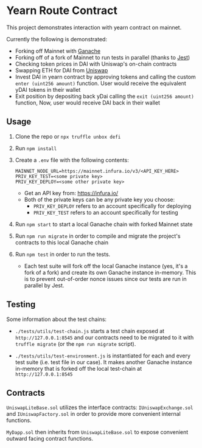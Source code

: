 # Yearn Route Contract

This project demonstrates interaction with yearn contract on mainnet.

Currently the following is demonstrated:

- Forking off Mainnet with [Ganache](https://github.com/trufflesuite/ganache-core)
- Forking off of a fork of Mainnet to run tests in parallel (thanks to [Jest](https://jestjs.io/))
- Checking token prices in DAI with Uniswap's on-chain contracts
- Swapping ETH for DAI from [Uniswap](https://uniswap.exchange/)
- Invest DAI in yearn contract by approving tokens and calling the custom `enter (uint256 amount)` function. User would receive the equivalent yDAI tokens in their wallet
- Exit position by depositing back yDai calling the `exit (uint256 amount)` function, Now, user would receive DAI back in their wallet

## Usage

1. Clone the repo or `npx truffle unbox defi`
2. Run `npm install`
3. Create a `.env` file with the following contents:

   ```
   MAINNET_NODE_URL=https://mainnet.infura.io/v3/<API_KEY_HERE>
   PRIV_KEY_TEST=<some private key>
   PRIV_KEY_DEPLOY=<some other private key>
   ```

   - Get an API key from: https://infura.io/
   - Both of the private keys can be any private key you choose:
     - `PRIV_KEY_DEPLOY` refers to an account specifically for deploying
     - `PRIV_KEY_TEST` refers to an account specifically for testing

4. Run `npm start` to start a local Ganache chain with forked Mainnet state
5. Run `npm run migrate` in order to compile and migrate the project's contracts to this local Ganache chain
6. Run `npm test` in order to run the tests.
   - Each test suite will fork off the local Ganache instance (yes, it's a fork of a fork) and create its own Ganache instance in-memory. This is to prevent out-of-order nonce issues since our tests are run in parallel by Jest.

## Testing

Some information about the test chains:

- `./tests/utils/test-chain.js` starts a test chain exposed at `http://127.0.0.1:8545` and our contracts need to be migrated to it with `truffle migrate` (or the `npm run migrate` script).

- `./tests/utils/test-environment.js` is instantiated for each and every test suite (i.e. test file in our case). It makes another Ganache instance in-memory that is forked off the local test-chain at `http://127.0.0.1:8545`

## Contracts

`UniswapLiteBase.sol` utilizes the interface contracts: `IUniswapExchange.sol` and `IUniswapFactory.sol` in order to provide more convenient internal functions.

`MyDapp.sol` then inherits from `UniswapLiteBase.sol` to expose convenient outward facing contract functions.
